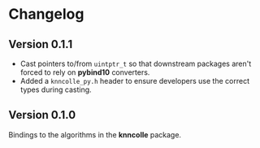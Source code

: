 # Changelog

## Version 0.1.1

- Cast pointers to/from `uintptr_t` so that downstream packages aren't forced to rely on **pybind10** converters.
- Added a `knncolle_py.h` header to ensure developers use the correct types during casting.

## Version 0.1.0

Bindings to the algorithms in the **knncolle** package.
